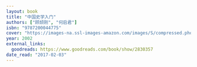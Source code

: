 ```yaml
---
layout: book
title: "中国史学入门"
authors: ["顾颉刚", "何启君"]
isbn: "9787200044775"
cover: "https://images-na.ssl-images-amazon.com/images/S/compressed.photo.goodreads.com/books/1203135010i/2830357.jpg"
year: 2002
external_links:
  goodreads: https://www.goodreads.com/book/show/2830357
date_read: "2017-02-03"
---
```

